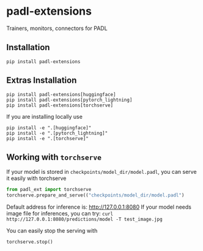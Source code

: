 # padl-extensions
Trainers, monitors, connectors for PADL

## Installation
```
pip install padl-extensions
```

## Extras Installation
```
pip install padl-extensions[huggingface]
pip install padl-extensions[pytorch_lightning]
pip install padl-extensions[torchserve]
```
If you are installing locally use
```
pip install -e ".[huggingface]"
pip install -e ".[pytorch_lightning]"
pip install -e ".[torchserve]"
```

## Working with `torchserve`
If your model is stored in `checkpoints/model_dir/model.padl`, you can serve it easily with torchserve
```python
from padl_ext import torchserve
torchserve.prepare_and_serve(("checkpoints/model_dir/model.padl")
```
Default address for inference is: http://127.0.0.1:8080
If your model needs image file for inferences, you can try: 
`curl http://127.0.0.1:8080/predictions/model -T test_image.jpg`

You can easily stop the serving with 
```python
torchserve.stop()
```
